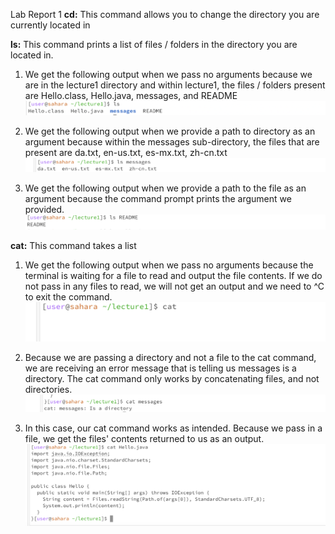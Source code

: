 Lab Report 1 
__cd:__ This command allows you to change the directory you are currently located in 

__ls:__ This command prints a list of files / folders in the directory you are located in. 
1. We get the following output when we pass no arguments because we are in the lecture1 directory and within lecture1, the files / folders present are Hello.class, Hello.java, messages, and README
![Image](ls_no_args.png)	

2. We get the following output when we provide a path to directory as an argument because within the messages sub-directory, the files that are present are da.txt, en-us.txt, es-mx.txt, zh-cn.txt  
![Image](ls_directory_arg.png)	

3. We get the following output when we provide a path to the file as an argument because the command prompt prints the argument we provided. 
![Image](ls_file_arg.png)	

__cat:__ This command takes a list 
1. We get the following output when we pass no arguments because the terminal is waiting for a file to read and output the file contents. If we do not pass in any files to read, we will not get an output and we need to ^C to exit the command.  
![Image](cat_no_args.png)	

2. Because we are passing a directory and not a file to the cat command, we are receiving an error message that is telling us messages is a directory. The cat command only works by concatenating files, and not directories. 
![Image](cat_directory_arg.png)	

3. In this case, our cat command works as intended. Because we pass in a file, we get the files' contents returned to us as an output. 
![Image](cat_file_arg.png)	
